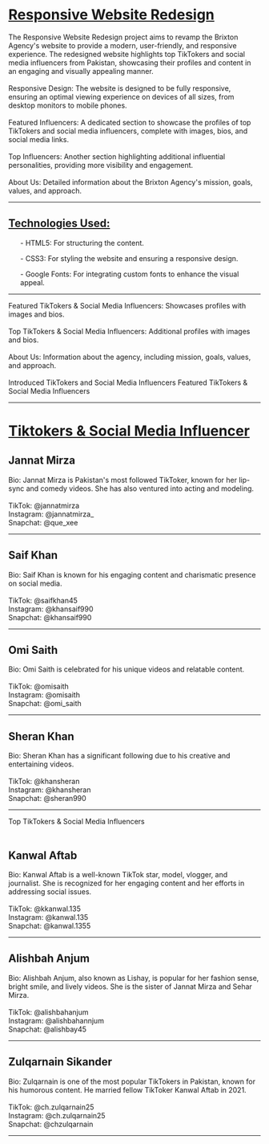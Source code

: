 <h1><u><b>Responsive Website Redesign</b></u></h1>
The Responsive Website Redesign project aims to revamp the Brixton Agency's website to provide a modern, user-friendly, and responsive experience. The redesigned website highlights top TikTokers and social media influencers from Pakistan, showcasing their profiles and content in an engaging and visually appealing manner.
<br><br>
Responsive Design: The website is designed to be fully responsive, ensuring an optimal viewing experience on devices of all sizes, from desktop monitors to mobile phones.
<br><br>
Featured Influencers: A dedicated section to showcase the profiles of top TikTokers and social media influencers, complete with images, bios, and social media links.
<br><br>
Top Influencers: Another section highlighting additional influential personalities, providing more visibility and engagement.
<br><br>
About Us: Detailed information about the Brixton Agency's mission, goals, values, and approach.
<br>
<hr>
<u><b><h2>Technologies Used:</h2></b></u>
<ul>- HTML5: For structuring the content.</ul>
<ul>- CSS3: For styling the website and ensuring a responsive design.</ul>
<ul>- Google Fonts: For integrating custom fonts to enhance the visual appeal.</ul>
<hr>
Featured TikTokers & Social Media Influencers: Showcases profiles with images and bios.
<br><br>
Top TikTokers & Social Media Influencers: Additional profiles with images and bios.
<br><br>
About Us: Information about the agency, including mission, goals, values, and approach.
<br><br>
Introduced TikTokers and Social Media Influencers
Featured TikTokers & Social Media Influencers
<hr>
<h1><b><u>Tiktokers & Social Media Influencer</u></b></h1>
<h2>Jannat Mirza</h2>
Bio: Jannat Mirza is Pakistan's most followed TikToker, known for her lip-sync and comedy videos. She has also ventured into acting and modeling.
<br><br>
TikTok: @jannatmirza
<br>
Instagram: @jannatmirza_
<br>
Snapchat: @que_xee
<hr>
<h2>Saif Khan</h2>
Bio: Saif Khan is known for his engaging content and charismatic presence on social media.
<br><br>
TikTok: @saifkhan45
<br>
Instagram: @khansaif990
<br>
Snapchat: @khansaif990
<hr>
<h2>Omi Saith</h2>
Bio: Omi Saith is celebrated for his unique videos and relatable content.
<br><br>
TikTok: @omisaith
<br>
Instagram: @omisaith
<br>
Snapchat: @omi_saith
<hr>
<h2>Sheran Khan</h2>
Bio: Sheran Khan has a significant following due to his creative and entertaining videos.
<br><br>
TikTok: @khansheran
<br>
Instagram: @khansheran
<br>
Snapchat: @sheran990
<hr>
Top TikTokers & Social Media Influencers
<br><br>
<h2>Kanwal Aftab</h2>
Bio: Kanwal Aftab is a well-known TikTok star, model, vlogger, and journalist. She is recognized for her engaging content and her efforts in addressing social issues.
<br><br>
TikTok: @kkanwal.135
<br>
Instagram: @kanwal.135
<br>
Snapchat: @kanwal.1355
<hr>
<h2>Alishbah Anjum</h2>
Bio: Alishbah Anjum, also known as Lishay, is popular for her fashion sense, bright smile, and lively videos. She is the sister of Jannat Mirza and Sehar Mirza.
<br><br>
TikTok: @alishbahanjum
<br>
Instagram: @alishbahannjum
<br>
Snapchat: @alishbay45
<hr>
<h2>Zulqarnain Sikander</h2>
Bio: Zulqarnain is one of the most popular TikTokers in Pakistan, known for his humorous content. He married fellow TikToker Kanwal Aftab in 2021.
<br><br>
TikTok: @ch.zulqarnain25
<br>
Instagram: @ch.zulqarnain25
<br>
Snapchat: @chzulqarnain
<hr>

